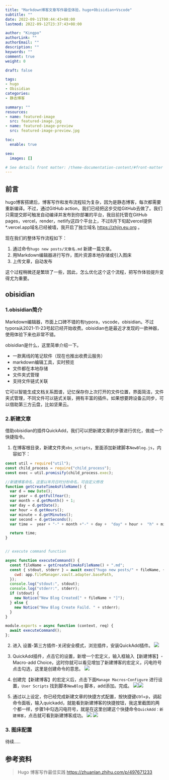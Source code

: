 ```yaml
---
title: "Markdown博客文章写作最佳体验，hugo+Obisidian+Vscode"
subtitle: ""
date: 2022-09-11T00:44:43+08:00
lastmod: 2022-09-12T23:37:43+08:00

author: "Kingpo"
authorLink: ""
authorEmail: ""
description: ""
keywords: ""
comment: true
weight: 0

draft: false

tags:
- hugo
- Obisidian
categories:
- 静态博客

summary: ""
resources:
- name: featured-image
  src: featured-image.jpg
- name: featured-image-preview
  src: featured-image-preview.jpg

toc:
  enable: true

seo:
  images: []

# See details front matter: /theme-documentation-content/#front-matter
---
```


<!--more-->

## 前言
hugo博客搭建后，博客写作和发布流程较为复杂，因为是静态博客，每次都需要重新编译。不过，通过GitHub action，我们已经把这步交给GitHub去做了。我们只需提交即可触发自动编译并发布到你部署的平台，我目前托管在GitHub pages，vercel，render，netlify这四个平台上，不过8月下旬起vercel提供*.vercel.app域名已经被墙，我开启了独立域名 https://zhjin.eu.org 。

现在我们的整体写作流程如下：
1. 通过命令`hugo new posts/文章名.md` 新建一篇文章。
2. 用Markdown编辑器进行写作，图片资源本地存储或引入图床
3. 上传文章，自动发布

这个过程稍微还是繁琐了一些，因此，怎么优化这个这个流程，把写作体验提升变得尤为重要。

## obisidian
### 1.obisidian简介
Markdown编辑器，市面上口碑不错的有typora，vscode，obisidian。不过typora从2021-11-23号起已经开始收费。obisidian也是最近才发现的一款神器，使用体验下来也非常不错。

obisidian是什么，这里简单介绍一下。

-   一款离线的笔记软件（现在也推出收费云服务）
-   markdown编辑工具，实时预览
-   文件都在本地存储
-   文件夹式管理
-   支持文件链式关联

它可以智能生成文档关系图谱，记忆保存你上次打开的文件位置，界面简洁，文件夹式管理，不同文件可以链式关联，拥有丰富的插件。如果想要跨设备云同步，可以借助第三方云盘，比如坚果云。

### 2.新建文章
借助obisidian的插件QuickAdd，我们可以把新建文章的步骤进行优化，做成一个快捷指令。

1. 在博客根目录，新建文件夹`obs_sctipts`，里面添加新建脚本`NewBlog.js`，内容如下：
```js
const util = require("util");
const child_process = require("child_process");
const exec = util.promisify(child_process.exec);

//新建博客命名，这里以年月日时分秒命名，可自定义修改
function getCreateTimeAsFileName() {
  var d = new Date();
  var year = d.getFullYear();
  var month = d.getMonth() + 1;
  var day = d.getDate();
  var hour = d.getHours();
  var minute = d.getMinutes();
  var second = d.getSeconds();
  var time =  year + "-" + month +"-" + day +  "day" + hour +  "h" + minute +  "m" + second +  "s";

  return time;
}


// execute command function

async function executeCommand() {
  const fileName = getCreateTimeAsFileName() + ".md";
  const { stdout, stderr } = await exec("hugo new posts/" + fileName, {
    cwd: app.fileManager.vault.adapter.basePath,
  });
  console.log("stdout:", stdout);
  console.log("stderr:", stderr);
  if (stdout) {
    new Notice("New Blog Created[" + fileName + "]");
  } else {
    new Notice("New Blog Create Faild. " + stderr);
  }
}

module.exports = async function (context, req) {
  await executeCommand();
};

```

2. 进入 设置-第三方插件-关闭安全模式，浏览插件，安装QuickAdd插件。
![](https://s3.bmp.ovh/imgs/2022/09/15/4bee82825cf835b9.png)

3. QuickAdd插件，点击它的设置，新增一个宏定义，输入框输入【新建博客】-Macro-add Choice，这时你就可以看见增加了新建博客的宏定义，闪电符号点击勾选，这里是创建命令的意思。
![](https://s3.bmp.ovh/imgs/2022/09/15/020f50ee0f83b935.png)

4. 创建完【新建博客】的宏定义后，点击下面`Manage Macros`-`Configure` 进行设置，`User Scripts` 找到脚本`NewBlog` 脚本，add添加。完成。
![](https://s3.bmp.ovh/imgs/2022/09/15/2b6718c9c5681740.png)![](https://s3.bmp.ovh/imgs/2022/09/15/2dbc91e5850b0eb5.png)

4. 通过以上设定，你已经完成新建文章的快捷方式配置，按快捷键ctrl+p，调起命令面板，输入quickadd，就能看到新建博客的快捷按钮，我这里截图的两个都一样，步骤1中勾选闪电符号，就是在这里创建这个快捷命令`QuickAdd：新建博客`，点击就可看到新建博客成功。
![](https://s3.bmp.ovh/imgs/2022/09/15/d44c19da8f6f539e.png)
![](https://s3.bmp.ovh/imgs/2022/09/15/23944fb75c3ab581.png)

### 3. 图床配置

待续.....

## 参考资料

> Hugo 博客写作最佳实践  https://zhuanlan.zhihu.com/p/497671233
